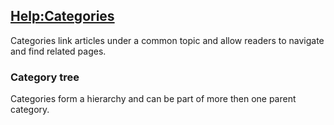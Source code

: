 ## [Help:Categories](https://en.wikipedia.org/wiki/Help:Categories)

Categories link articles under a common topic and allow readers to navigate and find related pages.

### Category tree

Categories form a hierarchy and can be part of more then one parent category.
